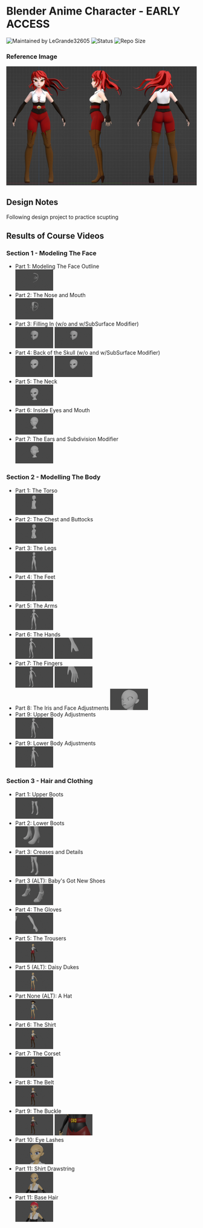 # Blender Anime Character - EARLY ACCESS


![Maintained by LeGrande32605](https://img.shields.io/static/v1?label=Maintained%20by&message=LeGrande32605&color=blue)
![Status](https://img.shields.io/static/v1?label=Status&message=Work%20In%20Progress&color=yellow)
![Repo Size](https://img.shields.io/github/repo-size/legrande32605/GameDev-Blender-Anime-Character)

### Reference Image
![Anime Character](./Reference%20Images/references-final-character.png)

## Design Notes
Following design project to practice scupting


## Results of Course Videos
### Section 1 - Modeling The Face
- Part 1: Modeling The Face Outline   
[![Modeling The Face Outline](./Renders/Thumb%20-%20Modeling%20The%20Face%20Outline.png)](./Renders/Modeling%20The%20Face%20Outline.png)
- Part 2: The Nose and Mouth   
[![The Nose and Mouth](./Renders/Thumb%20-%20The%20Nose%20and%20Mouth.png)](./Renders/The%20Nose%20and%20Mouth.png)
- Part 3: Filling In (w/o and w/SubSurface Modifier)  
[![Filling In](./Renders/Thumb%20-%20Filling%20In.png)](./Renders/Filling%20In.png)
[![Filling In w/SubSurface](./Renders/Thumb%20-%20Filling%20In-SubSurface.png)](./Renders/Filling%20In-SubSurface.png)
- Part 4: Back of the Skull (w/o and w/SubSurface Modifier)  
[![Back of the Skull](./Renders/Thumb%20-%20Back%20of%20the%20Skull.png)](./Renders/Back%20of%20the%20Skull.png)
[![Back of the Skull](./Renders/Thumb%20-%20Back%20of%20the%20Skull-SubSurface.png)](./Renders/Back%20of%20the%20Skull-SubSurface.png)
- Part 5: The Neck   
[![The Neck](./Renders/Thumb%20-%20The%20Neck.png)](./Renders/The%20Neck.png)
- Part 6: Inside Eyes and Mouth   
[![Inside Eyes and Mouth](./Renders/Thumb%20-%20Inside%20Eyes%20and%20Mouth.png)](./Renders/Inside%20Eyes%20and%20Mouth.png)
- Part 7: The Ears and Subdivision Modifier   
[![The Ears and Subdivision Modifier](./Renders/Thumb%20-%20The%20Ears%20and%20Subdivision%20Modifier.png)](./Renders/The%20Ears%20and%20Subdivision%20Modifier.png)
### Section 2 - Modelling The Body
- Part 1: The Torso   
[![The Torso](./Renders/Thumb%20-%20The%20Torso.png)](./Renders/The%20Torso.png)
- Part 2: The Chest and Buttocks   
[![The Chest and Buttocks](./Renders/Thumb%20-%20The%20Chest%20and%20Buttocks.png)](./Renders/The%20Chest%20and%20Buttocks.png)
- Part 3: The Legs   
[![The Legs](./Renders/Thumb%20-%20The%20Legs.png)](./Renders/The%20Legs.png)
- Part 4: The Feet   
[![The Feet](./Renders/Thumb%20-%20The%20Feet.png)](./Renders/The%20Feet.png)
- Part 5: The Arms   
[![The Arms](./Renders/Thumb%20-%20The%20Arms.png)](./Renders/The%20Arms.png)
- Part 6: The Hands   
[![The Hands](./Renders/Thumb%20-%20The%20Hands.png)](./Renders/The%20Hands.png)
[![The Hand](./Renders/Thumb%20-%20The%20Hand.png)](./Renders/The%20Hand.png)
- Part 7: The Fingers   
[![The Fingers](./Renders/Thumb%20-%20The%20Fingers.png)](./Renders/The%20Fingers.png)
[![The Fingers - Up Close](./Renders/Thumb%20-%20The%20Fingers-close.png)](./Renders/The%20Fingers-close.png)
- Part 8: The Iris and Face Adjustments
[![Iris and Face Adjustments](./Renders/Thumb%20-%20Iris%20and%20Face.png)](./Renders/Iris%20and%20Face.png)
- Part 9: Upper Body Adjustments   
[![Upper Body Adjustments](./Renders/Thumb%20-%20Upper%20Body.png)](./Renders/Upper%20Body.png)
- Part 9: Lower Body Adjustments   
[![ULower Body Adjustments](./Renders/Thumb%20-%20Lower%20Body.png)](./Renders/Lower%20Body.png)
### Section 3 - Hair and Clothing
- Part 1: Upper Boots   
[![Upper Boots](./Renders/Thumb%20-%20Upper%20Boots.png)](./Renders/Upper%20Boots.png)
- Part 2: Lower Boots   
[![Lower Boots](./Renders/Thumb%20-%20Lower%20Boots.png)](./Renders/Lower%20Boots.png)
- Part 3: Creases and Details   
[![Creases and Details](./Renders/Thumb%20-%20Creases%20and%20Details.png)](./Renders/Creases%20and%20Details.png)
- Part 3 (ALT): Baby's Got New Shoes   
[![Baby's Got New Shoes](./Renders/Thumb%20-%20Alt%20Clothes-Shoes.png)](./Renders/Alt%20Clothes-Shoes.png)
- Part 4: The Gloves   
[![The Gloves](./Renders/Thumb%20-%20The%20Gloves.png)](./Renders/The%20Gloves.png)
- Part 5: The Trousers   
[![The Trousers](./Renders/Thumb%20-%20The%20Trousers.png)](./Renders/The%20Trousers.png)
- Part 5 (ALT): Daisy Dukes   
[![Daisy Dukes](./Renders/Thumb%20-%20Alt%20Clothes-Trousers.png)](./Renders/Alt%20Clothes-Trousers.png)
- Part None (ALT): A Hat  
[![Daisy Dukes](./Renders/Thumb%20-%20Alt%20Clothes-Hat.png)](./Renders/Alt%20Clothes-Hat.png)
- Part 6: The Shirt   
[![The Shirt](./Renders/Thumb%20-%20The%20Shirt.png)](./Renders/The%20Shirt.png)
- Part 7: The Corset   
[![The Corset](./Renders/Thumb%20-%20The%20Corset.png)](./Renders/The%20Corset.png)
- Part 8: The Belt   
[![The Belt](./Renders/Thumb%20-%20The%20Belt.png)](./Renders/The%20Belt.png)
- Part 9: The Buckle   
[![The Buckle](./Renders/Thumb%20-%20The%20Buckle.png)](./Renders/The%20Buckle.png)
[![The Buckle-Close](./Renders/Thumb%20-%20The%20Buckle-close.png)](./Renders/The%20Buckle-close.png)
- Part 10: Eye Lashes   
[![Eye Lashes](./Renders/Thumb%20-%20Facial%20Hair.png)](./Renders/Facial%20Hair.png)
- Part 11: Shirt Drawstring   
[![Shirt Drawstring](./Renders/Thumb%20-%20Drawstring.png)](./Renders/Drawstring.png)
- Part 11: Base Hair   
[![Base Hair](./Renders/Thumb%20-%20Base%20Hair.png)](./Renders/Base%20Hair.png)